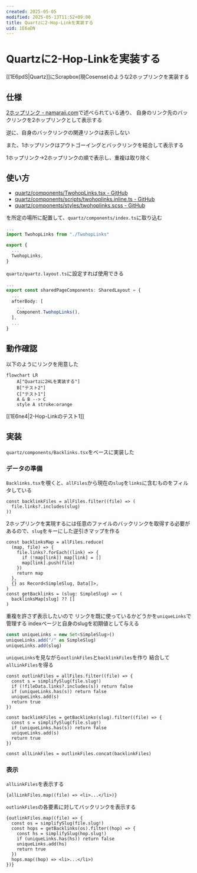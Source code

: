 ```yaml
---
created: 2025-05-05
modified: 2025-05-13T11:52+09:00
title: Quartzに2-Hop-Linkを実装する
uid: 1E6aDN
---
```


# Quartzに2-Hop-Linkを実装する

[[1E6pdS|Quartz]]にScrapbox(現Cosense)のような2ホップリンクを実装する

## 仕様

[2ホップリンク - namaraii.com](https://namaraii.com/notes/twohop_link)で述べられている通り、
自身のリンク先のバックリンクを2ホップリンクとして表示する

逆に、自身のバックリンクの関連リンクは表示しない

また、1ホップリンクはアウトゴーイングとバックリンクを結合して表示する

1ホップリンク->2ホップリンクの順で表示し、重複は取り除く

## 使い方

- [quartz/components/TwohopLinks.tsx - GitHub](https://github.com/mootah/mootah.github.io/blob/main/quartz/components/TwohopLinks.tsx)
- [quartz/components/scripts/twohoplinks.inline.ts - GitHub](https://github.com/mootah/mootah.github.io/blob/main/quartz/components/scripts/twohoplinks.inline.ts)
- [quartz/components/styles/twohoplinks.scss - GitHub](https://github.com/mootah/mootah.github.io/blob/main/quartz/components/styles/twohoplinks.scss)

を所定の場所に配置して、`quartz/components/index.ts`に取り込む

```ts title="quartz/components/index.ts"
...
import TwohopLinks from "./TwohopLinks"

export {
  ...
  TwohopLinks,
}
```

`quartz/quartz.layout.ts`に設定すれば使用できる

```ts title="quartz/quartz.layout.ts"
...
export const sharedPageComponents: SharedLayout = {
  ...
  afterBody: [
    ...
    Component.TwohopLinks(),
  ],
  ...
}
```

## 動作確認

以下のようにリンクを用意した

```mermaid
flowchart LR
    A["Quartzに2HLを実装する"]
    B["テスト2"]
    C["テスト1"]
    A & B --> C
    style A stroke:orange
```

[[1E6ne4|2-Hop-Linkのテスト1]]

## 実装

`quartz/components/Backlinks.tsx`をベースに実装した

### データの準備

`Backlinks.tsx`を覗くと、`allFiles`から現在の`slug`を`links`に含むものをフィルタしている

``` tsx title="Backlinks.tsx"
const backlinkFiles = allFiles.filter((file) => (
  file.links?.includes(slug)
))
```

2ホップリンクを実現するには任意のファイルのバックリンクを取得する必要があるので、`slug`をキーにした逆引きマップを作る

```tsx title="TwohopLinks.tsx"
const backlinksMap = allFiles.reduce(
  (map, file) => {
    file.links?.forEach((link) => {
      if (!map[link]) map[link] = []
      map[link].push(file)
    })
    return map
  },
  {} as Record<SimpleSlug, Data[]>,
)
const getBacklinks = (slug: SimpleSlug) => (
  backlinksMap[slug] ?? []
)
```

重複を許さず表示したいので
リンクを既に使っているかどうかを`uniqueLinks`で管理する
indexページと自身のslugを初期値として与える

```ts title="TwohopLinks.tsx"
const uniqueLinks = new Set<SimpleSlug>()
uniqueLinks.add("/" as SimpleSlug)
uniqueLinks.add(slug)
```

`uniqueLinks`を見ながら`outlinkFiles`と`backlinkFiles`を作り
結合して`allLinkFiles`を得る

```tsx title="TwohopLinks.tsx"
const outlinkFiles = allFiles.filter((file) => {
  const s = simplifySlug(file.slug!)
  if (!fileData.links?.includes(s)) return false
  if (uniqueLinks.has(s)) return false
  uniqueLinks.add(s)
  return true
})

const backlinkFiles = getBacklinks(slug).filter((file) => {
  const s = simplifySlug(file.slug!)
  if (uniqueLinks.has(s)) return false
  uniqueLinks.add(s)
  return true
})

const allLinkFiles = outlinkFiles.concat(backlinkFiles)
```

### 表示

`allLinkFiles`を表示する

```tsx title="TwohopLinks.tsx"
{allLinkFiles.map((file) => <li>...</li>)}
```

`outlinkFiles`の各要素に対してバックリンクを表示する

```tsx title="TwohopLinks.tsx"
{outlinkFiles.map((file) => {
  const os = simplifySlug(file.slug!)
  const hops = getBacklinks(os).filter((hop) => {
    const hs = simplifySlug(hop.slug!)
    if (uniqueLinks.has(hs)) return false
    uniqueLinks.add(hs)
    return true
  })
  hops.map((hop) => <li>...</li>)
})}
```